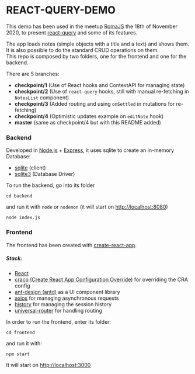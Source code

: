 # REACT-QUERY-DEMO

This demo has been used in the meetup [RomaJS](https://www.youtube.com/watch?v=1UA6NuKxLM8) the 18th of November 2020,
to present [react-query](https://react-query.tanstack.com/) and some of its features.

The app loads notes (simple objects with a title and a text) and shows them.\
It is also possible to do the standard CRUD operations on them.\
This repo is composed by two folders, one for the frontend and one for the backend.

There are 5 branches:

 - **checkpoint/1** (Use of React hooks and ContextAPI for managing state)
 - **checkpoint/2** (Use of `react-query` hooks, still with manual re-fetching in `NotesList` component)
 - **checkpoint/3** (Added routing and using `onSettled` in mutations for re-fetching)
 - **checkpoint/4** (Optimistic updates example on `editNote` hook)
 - **master** (same as checkpoint/4 but with this README added)

### Backend
Developed in [Node.js](https://nodejs.org/) + [Express](https://expressjs.com/), it uses sqlite to create 
an in-memory Database:
 - [sqlite](https://www.npmjs.com/package/sqlite) (client)
 - [sqlite3](https://www.npmjs.com/package/sqlite3) (Database Driver)
 
To run the backend, go into its folder
```
cd backend
```
and run it with `node` or `nodemon` (it will start on [http://localhost:8080](http://localhost:8080))

```
node index.js
```

### Frontend

The frontend has been created with [create-react-app](https://github.com/facebook/create-react-app).

##### Stack:
 - [React](https://reactjs.org/)
 - [craco (Create React App Configuration Override)](https://www.npmjs.com/package/@craco/craco) for overriding the CRA config
 - [ant-design (antd)](https://ant.design/) as a UI component library
 - [axios](https://github.com/axios/axios) for managing asynchronous requests
 - [history](https://www.npmjs.com/package/history) for managing the session history
 - [universal-router](https://www.kriasoft.com/universal-router/) for handling routing
 
In order to run the frontend, enter its folder:

```
cd frontend
```
and run it with:
```
npm start
```
It will start on [http://localhost:3000](http://localhost:3000)
